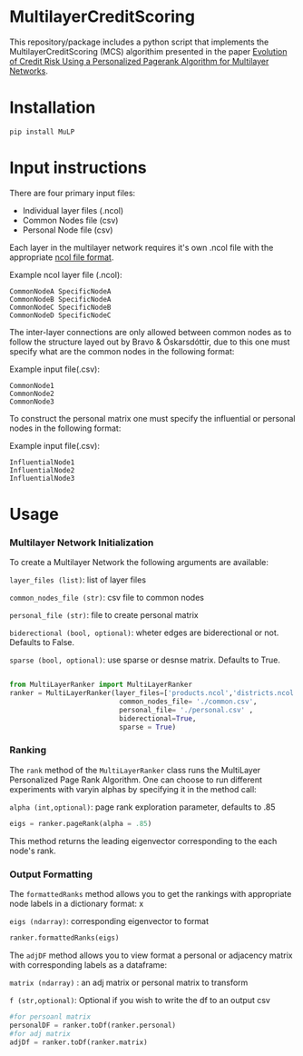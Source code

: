 # MultilayerCreditScoring

This repository/package includes a python script that implements the MultilayerCreditScoring (MCS) algorithim presented in the paper [Evolution of Credit Risk Using a Personalized Pagerank Algorithm for Multilayer Networks](https://arxiv.org/abs/2005.12418).

# Installation

```
pip install MuLP
```

# Input instructions

There are four primary input files: 

* Individual layer files (.ncol)
* Common Nodes file (csv)
* Personal Node file (csv)

Each layer in the multilayer network requires it's own .ncol file with the appropriate [ncol file format](http://lgl.sourceforge.net).

Example ncol layer file (.ncol):

```
CommonNodeA SpecificNodeA
CommonNodeB SpecificNodeA
CommonNodeC SpecificNodeB
CommonNodeD SpecificNodeC
```

The inter-layer connections are only allowed between common nodes as to follow the structure layed out by Bravo & Óskarsdóttir, due to this one must specify what are the common nodes in the following format:

Example input file(.csv): 
```
CommonNode1
CommonNode2
CommonNode3
```
To construct the personal matrix one must specify the influential or personal nodes in the following format: 

Example input file(.csv): 

```
InfluentialNode1
InfluentialNode2
InfluentialNode3
```

# Usage 

### Multilayer Network Initialization
To create a Multilayer Network the following arguments are available: 

```layer_files (list)```: list of layer files 

```common_nodes_file (str)```: csv file to common nodes 

```personal_file (str)```: file to create personal matrix 

```biderectional (bool, optional)```: wheter edges are biderectional or not. Defaults to False.

```sparse (bool, optional)```: use sparse or desnse matrix. Defaults to True.

```python

from MultiLayerRanker import MultiLayerRanker
ranker = MultiLayerRanker(layer_files=['products.ncol','districts.ncol'],
                           common_nodes_file= './common.csv',
                           personal_file= './personal.csv' ,
                           biderectional=True,
                           sparse = True)
```
### Ranking

The ```rank``` method of the ```MultiLayerRanker``` class runs the 
MultiLayer Personalized Page Rank Algorithm. One can choose to run different experiments with varyin alphas by specifying it in the method call: 

```alpha (int,optional)```: page rank exploration parameter, defaults to .85  

```python
eigs = ranker.pageRank(alpha = .85)
```

This method returns the leading eigenvector corresponding to the each node's rank. 

### Output Formatting

The ```formattedRanks``` method allows you to get the rankings with appropriate node labels in a dictionary format: x
 

```eigs (ndarray)```: corresponding eigenvector to format 

```python
ranker.formattedRanks(eigs)
```

The  ```adjDF``` method allows you to view format a personal or adjacency matrix with corresponding labels as a dataframe: 

```matrix (ndarray)``` : an adj matrix or personal matrix to transform

```f (str,optional)```: Optional if you wish to write the df to an output csv

```python 
#for persoanl matrix
personalDF = ranker.toDf(ranker.personal)
#for adj matrix
adjDf = ranker.toDf(ranker.matrix)
```






